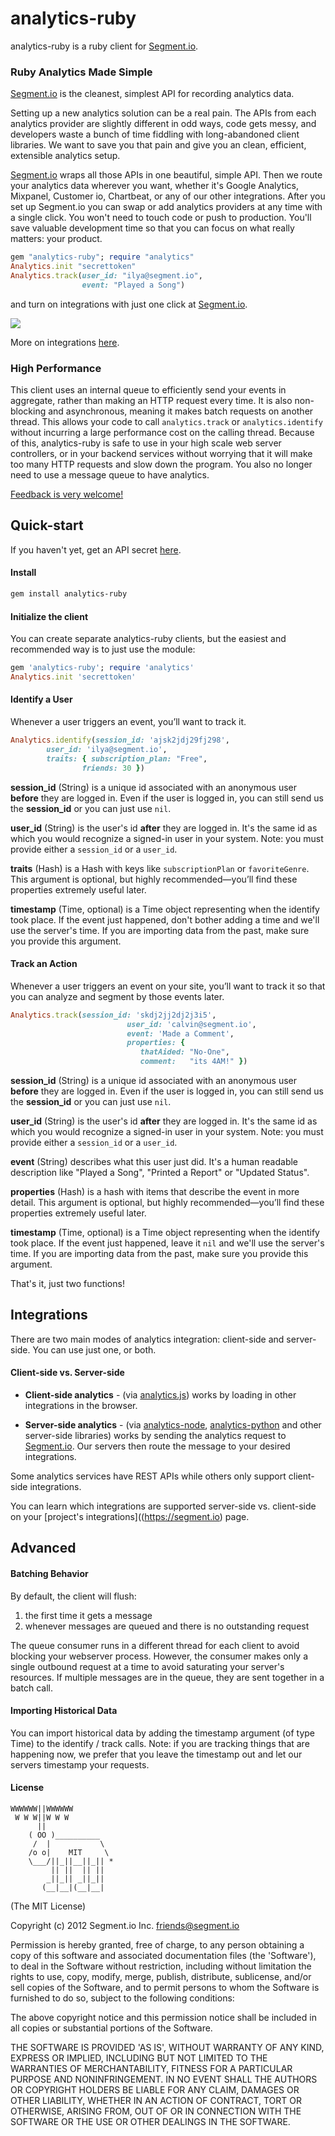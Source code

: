 analytics-ruby
==============

analytics-ruby is a ruby client for [Segment.io](https://segment.io).

### Ruby Analytics Made Simple

[Segment.io](https://segment.io) is the cleanest, simplest API for recording analytics data.

Setting up a new analytics solution can be a real pain. The APIs from each analytics provider are slightly different in odd ways, code gets messy, and developers waste a bunch of time fiddling with long-abandoned client libraries. We want to save you that pain and give you an clean, efficient, extensible analytics setup.

[Segment.io](https://segment.io) wraps all those APIs in one beautiful, simple API. Then we route your analytics data wherever you want, whether it's Google Analytics, Mixpanel, Customer io, Chartbeat, or any of our other integrations. After you set up Segment.io you can swap or add analytics providers at any time with a single click. You won't need to touch code or push to production. You'll save valuable development time so that you can focus on what really matters: your product.

```ruby
gem "analytics-ruby"; require "analytics"
Analytics.init "secrettoken"
Analytics.track(user_id: "ilya@segment.io", 
                event: "Played a Song")
```

and turn on integrations with just one click at [Segment.io](https://segment.io).

![](http://i.imgur.com/YnBWI.png)

More on integrations [here](#integrations).

### High Performance

This client uses an internal queue to efficiently send your events in aggregate, rather than making an HTTP
request every time. It is also non-blocking and asynchronous, meaning it makes batch requests on another thread. This allows your code to call `analytics.track` or `analytics.identify` without incurring a large performance cost on the calling thread. Because of this, analytics-ruby is safe to use in your high scale web server controllers, or in your backend services
without worrying that it will make too many HTTP requests and slow down the program. You also no longer need to use a message queue to have analytics.

[Feedback is very welcome!](mailto:friends@segment.io)

## Quick-start

If you haven't yet, get an API secret [here](https://segment.io).

#### Install
```bash
gem install analytics-ruby
```

#### Initialize the client

You can create separate analytics-ruby clients, but the easiest and recommended way is to just use the module:

```ruby
gem 'analytics-ruby'; require 'analytics'
Analytics.init 'secrettoken'
```

#### Identify a User

Whenever a user triggers an event, you’ll want to track it.

```ruby
Analytics.identify(session_id: 'ajsk2jdj29fj298', 
        user_id: 'ilya@segment.io', 
        traits: { subscription_plan: "Free",
                friends: 30 })
```

**session_id** (String) is a unique id associated with an anonymous user **before** they are logged in. Even if the user
is logged in, you can still send us the **session_id** or you can just use `nil`.

**user_id** (String) is the user's id **after** they are logged in. It's the same id as which you would recognize a signed-in user in your system. Note: you must provide either a `session_id` or a `user_id`.

**traits** (Hash) is a Hash with keys like `subscriptionPlan` or `favoriteGenre`. This argument is optional, but highly recommended—you’ll find these properties extremely useful later.

**timestamp** (Time, optional) is a Time object representing when the identify took place. If the event just happened, don't bother adding a time and we'll use the server's time. If you are importing data from the past, make sure you provide this argument.

#### Track an Action

Whenever a user triggers an event on your site, you’ll want to track it so that you can analyze and segment by those events later.

```ruby
Analytics.track(session_id: 'skdj2jj2dj2j3i5', 
                          user_id: 'calvin@segment.io', 
                          event: 'Made a Comment', 
                          properties: {
                             thatAided: "No-One",
                             comment:   "its 4AM!" })
```


**session_id** (String) is a unique id associated with an anonymous user **before** they are logged in. Even if the user
is logged in, you can still send us the **session_id** or you can just use `nil`.

**user_id** (String) is the user's id **after** they are logged in. It's the same id as which you would recognize a signed-in user in your system. Note: you must provide either a `session_id` or a `user_id`.

**event** (String) describes what this user just did. It's a human readable description like "Played a Song", "Printed a Report" or "Updated Status".

**properties** (Hash) is a hash with items that describe the event in more detail. This argument is optional, but highly recommended—you’ll find these properties extremely useful later.

**timestamp** (Time, optional) is a Time object representing when the identify took place. If the event just happened, leave it `nil` and we'll use the server's time. If you are importing data from the past, make sure you provide this argument.

That's it, just two functions!

## Integrations

There are two main modes of analytics integration: client-side and server-side. You can use just one, or both.

#### Client-side vs. Server-side

* **Client-side analytics** - (via [analytics.js](https://github.com/segmentio/analytics.js)) works by loading in other integrations
in the browser.

* **Server-side analytics** - (via [analytics-node](https://github.com/segmentio/analytics-node), [analytics-python](https://github.com/segmentio/analytics-python) and other server-side libraries) works
by sending the analytics request to [Segment.io](https://segment.io). Our servers then route the message to your desired integrations.

Some analytics services have REST APIs while others only support client-side integrations.

You can learn which integrations are supported server-side vs. client-side on your [project's integrations]((https://segment.io) page.

## Advanced

#### Batching Behavior

By default, the client will flush:

1. the first time it gets a message
1. whenever messages are queued and there is no outstanding request

The queue consumer runs in a different thread for each client to avoid blocking your webserver process. However, the consumer makes only a single outbound request at a time to avoid saturating your server's resources. If multiple messages are in the queue, they are sent together in a batch call.

#### Importing Historical Data

You can import historical data by adding the timestamp argument (of type
Time) to the identify / track calls. Note: if you are tracking
things that are happening now, we prefer that you leave the timestamp out and
let our servers timestamp your requests.

#### License

```
WWWWWW||WWWWWW
 W W W||W W W
      ||
    ( OO )__________
     /  |           \
    /o o|    MIT     \
    \___/||_||__||_|| *
         || ||  || ||
        _||_|| _||_||
       (__|__|(__|__|
```

(The MIT License)

Copyright (c) 2012 Segment.io Inc. <friends@segment.io>

Permission is hereby granted, free of charge, to any person obtaining a copy of this software and associated documentation files (the 'Software'), to deal in the Software without restriction, including without limitation the rights to use, copy, modify, merge, publish, distribute, sublicense, and/or sell copies of the Software, and to permit persons to whom the Software is furnished to do so, subject to the following conditions:

The above copyright notice and this permission notice shall be included in all copies or substantial portions of the Software.

THE SOFTWARE IS PROVIDED 'AS IS', WITHOUT WARRANTY OF ANY KIND, EXPRESS OR IMPLIED, INCLUDING BUT NOT LIMITED TO THE WARRANTIES OF MERCHANTABILITY, FITNESS FOR A PARTICULAR PURPOSE AND NONINFRINGEMENT. IN NO EVENT SHALL THE AUTHORS OR COPYRIGHT HOLDERS BE LIABLE FOR ANY CLAIM, DAMAGES OR OTHER LIABILITY, WHETHER IN AN ACTION OF CONTRACT, TORT OR OTHERWISE, ARISING FROM, OUT OF OR IN CONNECTION WITH THE SOFTWARE OR THE USE OR OTHER DEALINGS IN THE SOFTWARE.